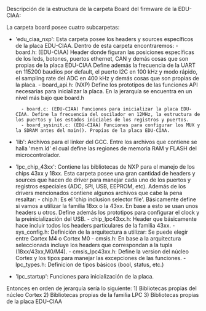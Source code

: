 Descripción de la estructura de la carpeta Board del firmware de la EDU-CIAA:

La carpeta board posee cuatro subcarpetas:
- 'edu_ciaa_nxp': Esta carpeta posee los headers y sources específicos de la placa EDU-CIAA. Dentro de esta carpeta encontraremos:
		- board.h: (EDU-CIAA) Header donde figuran las posiciones específicas de los leds, botones, puertos ethernet, CAN y demás cosas que son propias de la placa EDU-CIAA
			Define además la frecuencia de la UART en 115200 baudios por default, el puerto I2C en 100 kHz y modo rápido, el sampling rate del ADC en 400 kHz y demás cosas que son propias de la placa.
		- board_api.h: (NXP) Define los prototipos de las funciones API necesarias para inicializar la placa. En la jerarquía se encuentra en un nivel más bajo que board.h

		- board.c: (EDU-CIAA) Funciones para inicializar la placa EDU-CIAA. Define la frecuencia del oscilador en 12MHz, la estructura de los puertos y los estados iniciales de los registros y puertos.
		- board_sysinit.c: (EDU-CIAA) Funciones para configurar los MUX y la SDRAM antes del main(). Propias de la placa EDU-CIAA.

- 'lib': Archivos para el linker del GCC. Entre los archivos que contiene se halla 'mem.ld' el cual define las regiones de memoria RAM y FLASH del microcontrolador.
- 'lpc_chip_43xx': Contiene las bibliotecas de NXP para el manejo de los chips 43xx y 18xx. Esta carpeta posee una gran cantidad de headers y sources que hacen de driver para manejar cada uno de los puertos y registros especiales (ADC, SPI, USB, EEPROM, etc). 
		Además de los drivers mencionados contiene algunos archivos que cabe la pena resaltar:
		- chip.h: Es el 'chip inclusion selector file'. Básicamente define si vamos a utilizar la familia 18xx o la 43xx. En base a esto se usan unos headers u otros. Define además los prototipos para configurar el clock y la preinicialización del USB.
		- chip_lpc43xx.h: Header que básicamente hace incluir todos los headers particulares de la familia 43xx.
		- sys_config.h: Definición de la arquitectura a utilizar: Se puede elegir entre Cortex M4 o Cortex M0
		- cmsis.h: En base a la arquitectura seleccionada incluye los headers que correspondan a la tupla (18xx/43xx,M0/M4).
		- cmsis_lpc43xx.h: Define la version del núcleo Cortex y los tipos para manejar las excepciones de las funciones.
		- lpc_types.h: Definicion de tipos básicos (bool, status, etc.)
- 'lpc_startup': Funciones para inicialización de la placa.


Entonces en orden de jerarquía sería lo siguiente:
		1) Bibliotecas propias del núcleo Cortex
		2) Bibliotecas propias de la familia LPC
		3) Bibliotecas propias de la placa EDU-CIAA
